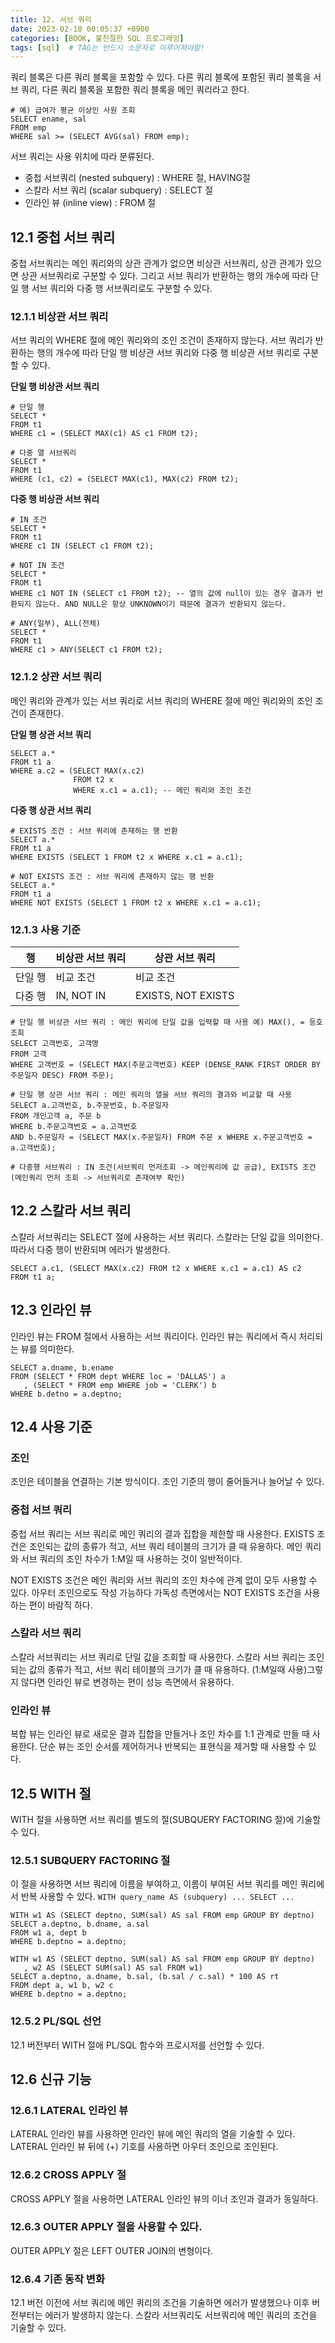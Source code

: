 ```yaml
---
title: 12. 서브 쿼리
date: 2023-02-10 00:05:37 +0900
categories: [BOOK, 불친절한 SQL 프로그래밍]
tags: [sql]  # TAG는 반드시 소문자로 이루어져야함!
---
```


쿼리 블록은 다른 쿼리 블록을 포함할 수 있다. 다른 쿼리 블록에 포함된 쿼리 블록을 서브 쿼리, 다른 쿼리 블록을 포함한 쿼리 블록을 메인 쿼리라고 한다.

```
# 예) 급여가 평균 이상인 사원 조회
SELECT ename, sal
FROM emp
WHERE sal >= (SELECT AVG(sal) FROM emp);
```

서브 쿼리는 사용 위치에 따라 분류된다.
* 중첩 서브쿼리 (nested subquery) : WHERE 절, HAVING절
* 스칼라 서브 쿼리 (scalar subquery) : SELECT 절
* 인라인 뷰 (inline view) : FROM 절

## 12.1 중첩 서브 쿼리
중첩 서브쿼리는 메인 쿼리와의 상관 관계가 없으면 비상관 서브쿼리, 상관 관계가 있으면 상관 서브쿼리로 구분할 수 있다. 그리고 서브 쿼리가 반환하는 행의 개수에 따라 단일 행 서브 쿼리와 다중 행 서브쿼리로도 구분할 수 있다.

### 12.1.1 비상관 서브 쿼리
서브 쿼리의 WHERE 절에 메인 쿼리와의 조인 조건이 존재하지 않는다. 서브 쿼리가 반환하는 행의 개수에 따라 단일 행 비상관 서브 쿼리와 다중 행 비상관 서브 쿼리로 구분할 수 있다.

__단일 행 비상관 서브 쿼리__

```
# 단일 행
SELECT *
FROM t1
WHERE c1 = (SELECT MAX(c1) AS c1 FROM t2);

# 다중 열 서브쿼리
SELECT *
FROM t1
WHERE (c1, c2) = (SELECT MAX(c1), MAX(c2) FROM t2);
```

__다중 행 비상관 서브 쿼리__

```
# IN 조건
SELECT *
FROM t1
WHERE c1 IN (SELECT c1 FROM t2);

# NOT IN 조건
SELECT *
FROM t1
WHERE c1 NOT IN (SELECT c1 FROM t2); -- 열의 값에 null이 있는 경우 결과가 반환되지 않는다. AND NULL은 항상 UNKNOWN이기 때문에 결과가 반환되지 않는다.

# ANY(일부), ALL(전체)
SELECT *
FROM t1
WHERE c1 > ANY(SELECT c1 FROM t2);
```

### 12.1.2 상관 서브 쿼리
메인 쿼리와 관계가 있는 서브 쿼리로 서브 쿼리의 WHERE 절에 메인 쿼리와의 조인 조건이 존재한다.

__단일 행 상관 서브 쿼리__

```
SELECT a.*
FROM t1 a
WHERE a.c2 = (SELECT MAX(x.c2)
              FROM t2 x
              WHERE x.c1 = a.c1); -- 메인 쿼리와 조인 조건
```

__다중 행 상관 서브 쿼리__

```
# EXISTS 조건 : 서브 쿼리에 존재하는 행 반환
SELECT a.*
FROM t1 a
WHERE EXISTS (SELECT 1 FROM t2 x WHERE x.c1 = a.c1);

# NOT EXISTS 조건 : 서브 쿼리에 존재하지 않는 행 반환
SELECT a.*
FROM t1 a
WHERE NOT EXISTS (SELECT 1 FROM t2 x WHERE x.c1 = a.c1);
```

### 12.1.3 사용 기준

| 행   |비상관 서브 쿼리|상관 서브 쿼리|
|-----|-----------|----------|
|단일 행|비교 조건|비교 조건|
|다중 행|IN, NOT IN|EXISTS, NOT EXISTS|

```
# 단일 행 비상관 서브 쿼리 : 메인 쿼리에 단일 값을 입력할 때 사용 예) MAX(), = 등호조회
SELECT 고객번호, 고객명
FROM 고객
WHERE 고객번호 = (SELECT MAX(주문고객번호) KEEP (DENSE_RANK FIRST ORDER BY 주문일자 DESC) FROM 주문);

# 단일 행 상관 서브 쿼리 : 메인 쿼리의 열을 서브 쿼리의 결과와 비교할 때 사용
SELECT a.고객번호, b.주문번호, b.주문일자
FROM 개인고객 a, 주문 b
WHERE b.주문고객번호 = a.고객번호
AND b.주문일자 = (SELECT MAX(x.주문일자) FROM 주문 x WHERE x.주문고객번호 = a.고객번호);

# 다중행 서브쿼리 : IN 조건(서브쿼리 먼저조회 -> 메인쿼리에 값 공급), EXISTS 조건(메인쿼리 먼저 조회 -> 서브쿼리로 존재여부 확인)
```

## 12.2 스칼라 서브 쿼리
스칼라 서브쿼리는 SELECT 절에 사용하는 서브 쿼리다. 스칼라는 단일 값을 의미한다. 따라서 다중 행이 반환되며 에러가 발생한다.

```
SELECT a.c1, (SELECT MAX(x.c2) FROM t2 x WHERE x.c1 = a.c1) AS c2
FROM t1 a;
```

## 12.3 인라인 뷰
인라인 뷰는 FROM 절에서 사용하는 서브 쿼리이다. 인라인 뷰는 쿼리에서 즉시 처리되는 뷰를 의미한다.

```
SELECT a.dname, b.ename
FROM (SELECT * FROM dept WHERE loc = 'DALLAS') a
   , (SELECT * FROM emp WHERE job = 'CLERK') b
WHERE b.detno = a.deptno;
```

## 12.4 사용 기준
### 조인
조인은 테이블을 연결하는 기본 방식이다. 조인 기준의 행이 줄어들거나 늘어날 수 있다.

### 중첩 서브 쿼리
중첩 서브 쿼리는 서브 쿼리로 메인 쿼리의 결과 집합을 제한할 때 사용한다. EXISTS 조건은 조인되는 값의 종류가 적고, 서브 쿼리 테이블의 크기가 클 때 유용하다. 메인 쿼리와 서브 쿼리의 조인 차수가 1:M일 때 사용하는 것이 일반적이다.

NOT EXISTS 조건은 메인 쿼리와 서브 쿼리의 조인 차수에 관계 없이 모두 사용할 수 있다. 아우터 조인으로도 작성 가능하다 가독성 측면에서는 NOT EXISTS 조건을 사용하는 편이 바람직 하다.

### 스칼라 서브 쿼리
스칼라 서브쿼리는 서브 쿼리로 단일 값을 조회할 때 사용한다. 스칼라 서브 쿼리는 조인되는 값의 종류가 적고, 서브 쿼리 테이블의 크기가 클 때 유용하다. (1:M일때 사용)그렇지 않다면 인라인 뷰로 변경하는 편이 성능 측면에서 유용하다.

### 인라인 뷰
복합 뷰는 인라인 뷰로 새로운 결과 집합을 만들거나 조인 차수를 1:1 관계로 만들 때 사용한다. 단순 뷰는 조인 순서를 제어하거나 반복되는 표현식을 제거할 때 사용할 수 있다.

## 12.5 WITH 절
WITH 절을 사용하면 서브 쿼리를 별도의 절(SUBQUERY FACTORING 절)에 기술할 수 있다.

### 12.5.1 SUBQUERY FACTORING 절
이 절을 사용하면 서브 쿼리에 이름을 부여하고, 이름이 부여된 서브 쿼리를 메인 쿼리에서 반복 사용할 수 있다. `WITH query_name AS (subquery) ... SELECT ...`

```
WITH w1 AS (SELECT deptno, SUM(sal) AS sal FROM emp GROUP BY deptno)
SELECT a.deptno, b.dname, a.sal
FROM w1 a, dept b
WHERE b.deptno = a.deptno;
```

```
WITH w1 AS (SELECT deptno, SUM(sal) AS sal FROM emp GROUP BY deptno)
   , w2 AS (SELECT SUM(sal) AS sal FROM w1)
SELECT a.deptno, a.dname, b.sal, (b.sal / c.sal) * 100 AS rt
FROM dept a, w1 b, w2 c
WHERE b.deptno = a.deptno;
```

### 12.5.2 PL/SQL 선언
12.1 버전부터 WITH 절애 PL/SQL 함수와 프로시저를 선언할 수 있다.

## 12.6 신규 기능
### 12.6.1 LATERAL 인라인 뷰
LATERAL 인라인 뷰를 사용하면 인라인 뷰에 메인 쿼리의 열을 기술할 수 있다. LATERAL 인라인 뷰 뒤에 (+) 기호를 사용하면 아우터 조인으로 조인된다.

### 12.6.2 CROSS APPLY 절
CROSS APPLY 절을 사용하면 LATERAL 인라인 뷰의 이너 조인과 결과가 동일하다.

### 12.6.3 OUTER APPLY 절을 사용할 수 있다.
OUTER APPLY 절은 LEFT OUTER JOIN의 변형이다.

### 12.6.4 기존 동작 변화
12.1 버전 이전에 서브 쿼리에 메인 쿼리의 조건을 기술하면 에러가 발생했으나 이후 버전부터는 에러가 발생하지 않는다. 스칼라 서브쿼리도 서브쿼리에 메인 쿼리의 조건을 기술할 수 있다.
